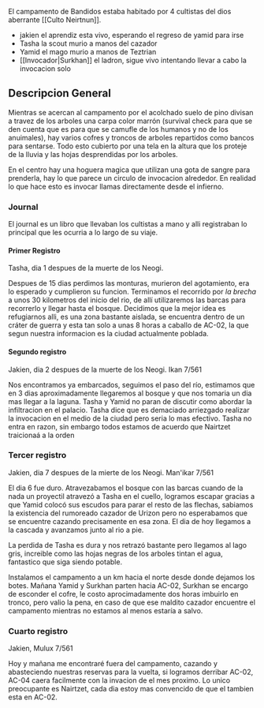 El campamento de Bandidos estaba habitado por 4 cultistas del dios aberrante [[Culto Neirtnun]].

- jakien el aprendiz esta vivo, esperando el regreso de yamid para irse
- Tasha la scout murio a manos del cazador
- Yamid el mago murio a manos de Teztrian
- [[Invocador|Surkhan]] el ladron, sigue vivo intentando llevar a cabo la invocacion solo
## Descripcion General
Mientras se acercan al campamento por el acolchado suelo de pino divisan a travez de los arboles una carpa color marrón (survival check para que se den cuenta que es para que se camufle de los humanos y no de los anuimales), hay varios cofres y troncos de arboles repartidos como bancos para sentarse. 
Todo esto cubierto por una tela en la altura que los proteje de la lluvia y las hojas desprendidas por los arboles. 

En el centro hay una hoguera magica que utilizan una gota de sangre para prenderla, hay lo que parece un circulo de invocacion alrededor. En realidad lo que hace esto es invocar llamas directamente desde el infierno.

### Journal
El journal es un libro que llevaban los cultistas a mano y alli registraban lo principal que les ocurria a lo largo de su viaje. 

#### Primer Registro
Tasha, dia 1 despues de la muerte de los Neogi.

Despues de 15 dias perdimos las monturas, murieron del agotamiento, era lo esperado y cumplieron su funcion. Terminamos el recorrido por *la brecha* a unos 30 kilometros del inicio del rio, de allí utilizaremos las barcas para recorrerlo y llegar hasta el bosque. Decidimos que la mejor idea es refugiarnos alli, es una zona bastante aislada, se encuentra dentro de un cráter de guerra y esta tan solo a unas 8 horas a caballo de AC-02, la que segun nuestra informacion es la ciudad actualmente poblada.

#### Segundo registro
Jakien, dia 2 despues de la muerte de los Neogi.  Ikan 7/561

Nos encontramos ya embarcados, seguimos el paso del río, estimamos que en 3 dias aproximadamente llegaremos al bosque y que nos tomaria un dia mas llegar a la laguna.
Tasha y Yamid no paran de discutir como abordar la infiltracion en el palacio. Tasha dice que es demaciado arriezgado realizar la invocacion en el medio de la ciudad pero seria lo mas efectivo. Tasha no entra en razon, sin embargo todos estamos de acuerdo que Nairtzet traicionaá a la orden

### Tercer registro
Jakien, dia 7 despues de la mierte de los Neogi. Man'ikar 7/561

El dia 6 fue duro. Atravezabamos el bosque con las barcas cuando de la nada un proyectil atravezó a Tasha en el cuello, logramos escapar gracias a que Yamid colocó sus escudos para parar el resto de las flechas, sabiamos la existencia del rumoreado cazador de Urizon pero no esperabamos que se encuentre cazando precisamente en esa zona. El dia de hoy llegamos a la cascada y avanzamos junto  al rio a pie.

La perdida de Tasha es dura y nos retrazó bastante pero llegamos al lago gris, increible como las hojas negras de los arboles tintan el agua, fantastico que siga siendo potable. 

Instalamos el campamento a un km hacia el norte desde donde dejamos los botes. Mañana Yamid y Surkhan parten hacia AC-02, Surkhan se encargo de esconder el cofre, le costo aprocimadamente dos horas imbuirlo en tronco, pero valio la pena, en caso de que ese maldito cazador encuentre el campamento mientras no estamos al menos estaría a salvo.

### Cuarto registro 
Jakien, Mulux 7/561

Hoy y mañana me encontraré fuera del campamento, cazando y abasteciendo nuestras reservas para la vuelta, si logramos derribar AC-02, AC-04 caera facilmente con la invacion de el mes proximo. Lo unico preocupante es Nairtzet, cada dia estoy mas convencido de que el tambien esta en AC-02.
